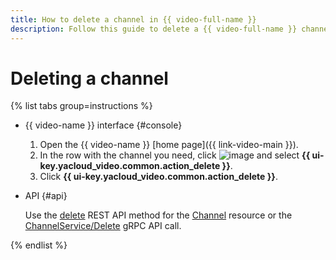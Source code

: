 ```yaml
---
title: How to delete a channel in {{ video-full-name }}
description: Follow this guide to delete a {{ video-full-name }} channel.
---
```


# Deleting a channel

{% list tabs group=instructions %}

- {{ video-name }} interface {#console}

  1. Open the {{ video-name }} [home page]({{ link-video-main }}).
  1. In the row with the channel you need, click ![image](../../../_assets/console-icons/ellipsis.svg) and select **{{ ui-key.yacloud_video.common.action_delete }}**.
  1. Click **{{ ui-key.yacloud_video.common.action_delete }}**.

- API {#api}

  Use the [delete](../../api-ref/Channel/delete.md) REST API method for the [Channel](../../api-ref/Channel/index.md) resource or the [ChannelService/Delete](../../api-ref/grpc/Channel/delete.md) gRPC API call.

{% endlist %}